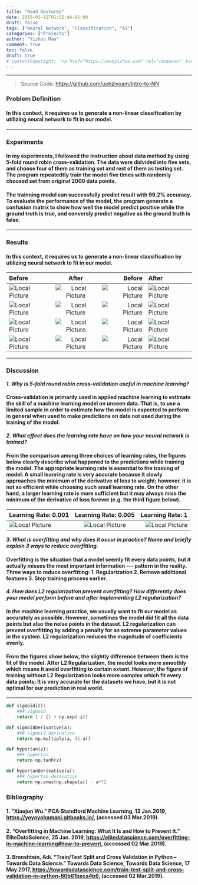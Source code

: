 ```yaml
---
title: "Hand Gestures"
date: 2019-03-12T01:52:44-05:00
draft: false
tags: ["Neural Network", "Classification", "AI"]
categories: ["Projects"]
author: "Yizhou Mao"
comment: true
toc: false
draft: true
# contentCopyright: '<a href="https://maoyizhou.com" rel="noopener" target="_blank">See origin</a>'
---
```


---

> Source Code: https://github.com/uohziyoam/Intro-to-NN

### Problem Definition

#### In this context, it requires us to generate a non-linear classification by utilizing neural network to fit in our model.

---

### Experiments

#### In my experiments, I followed the instruction about data method by using 5-fold round robin cross-validation. The data were didvided into five sets, and choose four of them as training set and rest of them as testing set. The program repeatedtly train the model five times with randomly choosed set from original 2000 data points.

#### The trainning model can successfully predict result with 99.2% accuracy. To evaluate the performance of the model, the program generate a confusion matrix to show how well the model predict positive while the ground truth is true, and conversly predict negative as the ground truth is false.

---

### Results

#### In this context, it requires us to generate a non-linear classification by utilizing neural network to fit in our model.

| Before                                                    |                           After                           |                                                 Before | After                                                  |
| :-------------------------------------------------------- | :-------------------------------------------------------: | -----------------------------------------------------: | :----------------------------------------------------- |
| ![Local Picture](/img/intro-to-nn/NonLinearResult/b1.png) | ![Local Picture](/img/intro-to-nn/NonLinearResult/a1.png) | ![Local Picture](/img/intro-to-nn/LinearResult/b1.png) | ![Local Picture](/img/intro-to-nn/LinearResult/a1.png) |
| ![Local Picture](/img/intro-to-nn/NonLinearResult/b2.png) | ![Local Picture](/img/intro-to-nn/NonLinearResult/a2.png) | ![Local Picture](/img/intro-to-nn/LinearResult/b2.png) | ![Local Picture](/img/intro-to-nn/LinearResult/a2.png) |
| ![Local Picture](/img/intro-to-nn/NonLinearResult/b3.png) | ![Local Picture](/img/intro-to-nn/NonLinearResult/a3.png) | ![Local Picture](/img/intro-to-nn/LinearResult/b3.png) | ![Local Picture](/img/intro-to-nn/LinearResult/a3.png) |
| ![Local Picture](/img/intro-to-nn/NonLinearResult/b4.png) | ![Local Picture](/img/intro-to-nn/NonLinearResult/a4.png) | ![Local Picture](/img/intro-to-nn/LinearResult/b4.png) | ![Local Picture](/img/intro-to-nn/LinearResult/a4.png) |

---

### Discussion

_**1. Why is 5-fold round robin cross-validation useful in machine learning?**_

#### Cross-validation is primarily used in applied machine learning to estimate the skill of a machine learning model on unseen data. That is, to use a limited sample in order to estimate how the model is expected to perform in general when used to make predictions on data not used during the training of the model.

_**2. What effect does the learning rate have on how your neural network is trained?**_

#### From the comparison among three choices of learning rates, the figures below clearly describe what happened to the predictions while training the model. The appropriate learning rate is essential to the training of model. A small leanring rate is very accurate because it slowly approaches the minimum of the derivative of loss to weight; however, it is not so efficient while choosing such small learning rate. On the other hand, a larger learning rate is more sufficient but it may always miss the minimum of the derivative of loss forever (e.g. the third figure below).

| Learning Rate: 0.001                                   |                  Learning Rate: 0.005                  |                                     Learning Rate: 1 |
| :----------------------------------------------------- | :----------------------------------------------------: | ---------------------------------------------------: |
| ![Local Picture](/img/intro-to-nn/LearningRate001.png) | ![Local Picture](/img/intro-to-nn/LearningRate005.png) | ![Local Picture](/img/intro-to-nn/LearningRate1.png) |

<!-- | Learning Rate: 0.001 | Learning Rate: 0.005 | Learning Rate: 1 |
| :------------------- | :------------------: | ---------------: |
|                      |                      |                  | -->

_**3. What is overfitting and why does it occur in practice? Name and briefly explain 3 ways to reduce overfitting.**_

#### Overfitting is the situation that a model seemly fit every data points, but it actually misses the most important information --- pattern in the reality. Three ways to reduce overfitting: 1. Regularization 2. Remove additional features 3. Stop training process earlier.

_**4. How does L2 regularization prevent overfitting? How differently does your model perform before and after implementing L2 regularization?**_

#### In the machine learning practice, we usually want to fit our model as accurately as possible. However, sometimes the model did fit all the data points but also the noise points in the dataset. L2 regularization can prevent overfitting by adding a penalty for an extreme parameter values in the system. L2 regularization reduces the magnitude of coefficients evenly.

#### From the figures show below, the slightly difference between them is the fit of the model. After L2 Regularization, the model looks more smoothly which means it avoid overfitting to certain extent. However, the figure of training without L2 Regularization looks more complex which fit every data points; It is very accurate for the datasets we have, but it is not optimal for our prediction in real world.

---

<!-- {{< youtube MqQb1aAtqdo >}} -->

<!-- $$ evidence\_{i}=\sum\_{j}W\_{ij}x\_{j}+b\_{i} $$ -->

```python
def sigmoid(z):
    ### sigmoid
    return 1 / (1 + np.exp(-z))

def sigmoidDerivative(a):
    ### sigmoid derivative
    return np.multiply(a, (1-a))

def hypertan(z):
    ### hypertan
    return np.tanh(z)

def hypertanDerivative(a):
    ### hypertan derivative
    return np.ones(np.shape(a)) - a**2
```

### Bibliography

#### 1. "Xiaojun Wu." PCA·Standford Machine Learning, 13 Jan.2019, https://yoyoyohamapi.gitbooks.io/, (accessed 03 Mar.2019).

#### 2. “Overfitting in Machine Learning: What It Is and How to Prevent It.” EliteDataScience, 25 Jan. 2019, https://elitedatascience.com/overfitting-in-machine-learning#how-to-prevent, (accessed 02 Mar.2019).

#### 3. Bronshtein, Adi. “Train/Test Split and Cross Validation in Python – Towards Data Science.” Towards Data Science, Towards Data Science, 17 May 2017, https://towardsdatascience.com/train-test-split-and-cross-validation-in-python-80b61beca4b6, (accessed 02 Mar.2019).
